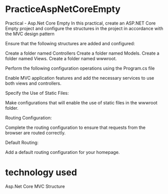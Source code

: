# PracticeAspNetCoreEmpty

Practical - Asp.Net Core Empty
In this practical, create an ASP.NET Core Empty project and configure the structures in the project in accordance with the MVC design pattern

Ensure that the following structures are added and configured:

Create a folder named Controllers
Create a folder named Models.
Create a folder named Views.
Create a folder named wwwroot.

Perform the following configuration operations using the Program.cs file

Enable MVC application features and add the necessary services to use both views and controllers.

Specify the Use of Static Files:

Make configurations that will enable the use of static files in the wwwroot folder.

Routing Configuration:

Complete the routing configuration to ensure that requests from the browser are routed correctly.

Default Routing:

Add a default routing configuration for your homepage.

# technology used
Asp.Net Core
MVC Structure
